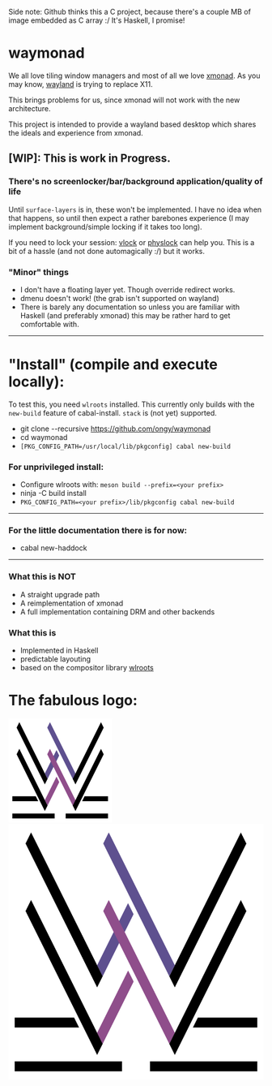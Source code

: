 Side note: Github thinks this a C project, because there's a couple MB of image embedded as C array :/ It's Haskell, I promise!
# waymonad

We all love tiling window managers and most of all we love [xmonad](https://github.com/xmonad/xmonad).
As you may know, [wayland](https://wayland.freedesktop.org/) is trying to replace X11.

This brings problems for us, since xmonad will not work with the new architecture.

This project is intended to provide a wayland based desktop which shares the ideals and experience from xmonad.

## [WIP]: This is work in Progress.
### There's no **screenlocker**/bar/background application/quality of life

Until `surface-layers` is in, these won't be implemented.
I have no idea when that happens, so until then expect a rather barebones experience (I may implement background/simple locking if it takes too long).

If you need to lock your session: [vlock](https://linux.die.net/man/1/vlock) or [physlock](https://github.com/muennich/physlock) can help you.
This is a bit of a hassle (and not done automagically :/) but it works.

### "Minor" things

* I don't have a floating layer yet. Though override redirect works.
* dmenu doesn't work! (the grab isn't supported on wayland)
* There is barely any documentation so unless you are familiar with Haskell (and preferably xmonad) this may be rather hard to get comfortable with.

-----
# "Install" (compile and execute locally):

To test this, you need `wlroots` installed.
This currently only builds with the `new-build` feature of cabal-install. `stack` is (not yet) supported.

 * git clone --recursive https://github.com/ongy/waymonad
 * cd waymonad
 * `[PKG_CONFIG_PATH=/usr/local/lib/pkgconfig] cabal new-build`
 
 ### For unprivileged install:
 * Configure wlroots with: `meson build --prefix=<your prefix>`
 * ninja -C build install
 * `PKG_CONFIG_PATH=<your prefix>/lib/pkgconfig cabal new-build`
 
 ---
### For the little documentation there is for now: 
 * cabal new-haddock

-----

### What this is NOT

* A straight upgrade path
* A reimplementation of xmonad
* A full implementation containing DRM and other backends

### What this is

* Implemented in Haskell
* predictable layouting
* based on the compositor library [wlroots](https://github.com/SirCmpwn/wlroots)


# The fabulous logo:

<img src="./assets/logo-heavy.svg">
<img src="./assets/logo-light.svg">
